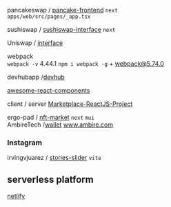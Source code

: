 pancakeswap / [pancake-frontend](https://github.com/pancakeswap/pancake-frontend)  `next`  
`apps/web/src/pages/_app.tsx`

sushiswap / [sushiswap-interface](https://github.com/sushiswap/sushiswap-interface)  `next`

Uniswap / [interface](https://github.com/Uniswap/interface)  


webpack  
`webpack -v` 4.44.1 
`npm i webpack -g` + webpack@5.74.0  

devhubapp /[devhub](https://github.com/devhubapp/devhub)  

[awesome-react-components](https://github.com/brillout/awesome-react-components#star-rating)  

client / server 
[Marketplace-ReactJS-Project](https://github.com/Angel-Sky/Marketplace-ReactJS-Project)


ergo-pad / [nft-market](https://github.com/ergo-pad/nft-market) `next` `mui`  
AmbireTech /[wallet](https://github.com/AmbireTech/wallet)  www.ambire.com  

### Instagram 

irvingvjuarez / [stories-slider](https://github.com/irvingvjuarez/stories-slider) `vite`  

## serverless platform

[netlify](https://www.netlify.com/)
